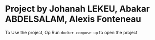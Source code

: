 # Project by Johanah LEKEU, Abakar ABDELSALAM, Alexis Fonteneau

To Use the project, Op
Run `docker-compose up` to open the project
